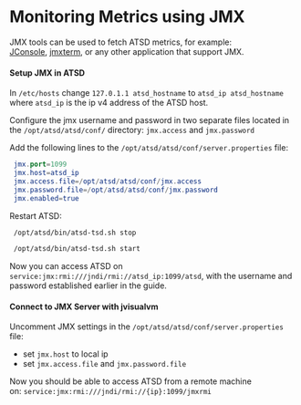 # Monitoring Metrics using JMX

JMX tools can be used to fetch ATSD metrics, for example:
[JConsole](https://docs.oracle.com/javase/7/docs/technotes/guides/management/jconsole.html "jconsole"), [jmxterm](http://wiki.cyclopsgroup.org/jmxterm/ "jmxterm"), or
any other application that support JMX.

#### Setup JMX in ATSD

In `/etc/hosts` change `127.0.1.1 atsd_hostname` to `atsd_ip atsd_hostname`
where `atsd_ip` is the ip v4 address of the ATSD host.

Configure the jmx username and password in two separate files located in
the `/opt/atsd/atsd/conf/` directory: `jmx.access` and `jmx.password`

Add the following lines to the `/opt/atsd/atsd/conf/server.properties`
file:

```elm
 jmx.port=1099
 jmx.host=atsd_ip
 jmx.access.file=/opt/atsd/atsd/conf/jmx.access
 jmx.password.file=/opt/atsd/atsd/conf/jmx.password
 jmx.enabled=true
```

Restart ATSD:

```sh
 /opt/atsd/bin/atsd-tsd.sh stop
```

```sh
 /opt/atsd/bin/atsd-tsd.sh start
```

Now you can access ATSD on
`service:jmx:rmi:///jndi/rmi://atsd_ip:1099/atsd`, with the
username and password established earlier in the guide.

#### Connect to JMX Server with jvisualvm

Uncomment JMX settings in the `/opt/atsd/atsd/conf/server.properties`
file:

* set `jmx.host` to local ip
* set `jmx.access.file` and `jmx.password.file`

Now you should be able to access ATSD from a remote machine
on: `service:jmx:rmi:///jndi/rmi://{ip}:1099/jmxrmi`
